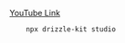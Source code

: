[YouTube Link](https://www.youtube.com/playlist?list=PLhnVDNT5zYN8PLdYddaU3jiZXeOyehhoU)

```zsh 
	npx drizzle-kit studio
```